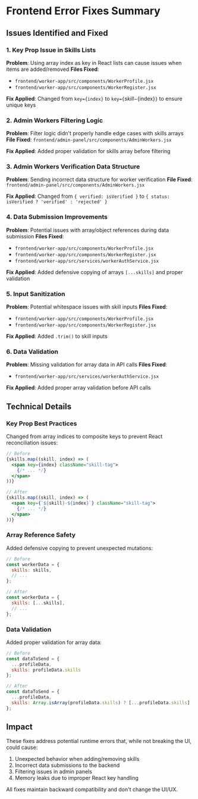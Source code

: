 # Frontend Error Fixes Summary

## Issues Identified and Fixed

### 1. Key Prop Issue in Skills Lists
**Problem**: Using array index as key in React lists can cause issues when items are added/removed
**Files Fixed**:
- `frontend/worker-app/src/components/WorkerProfile.jsx`
- `frontend/worker-app/src/components/WorkerRegister.jsx`

**Fix Applied**: Changed from `key={index}` to `key={`${skill}-${index}`}` to ensure unique keys

### 2. Admin Workers Filtering Logic
**Problem**: Filter logic didn't properly handle edge cases with skills arrays
**File Fixed**: `frontend/admin-panel/src/components/AdminWorkers.jsx`

**Fix Applied**: Added proper validation for skills array before filtering

### 3. Admin Workers Verification Data Structure
**Problem**: Sending incorrect data structure for worker verification
**File Fixed**: `frontend/admin-panel/src/components/AdminWorkers.jsx`

**Fix Applied**: Changed from `{ verified: isVerified }` to `{ status: isVerified ? 'verified' : 'rejected' }`

### 4. Data Submission Improvements
**Problem**: Potential issues with array/object references during data submission
**Files Fixed**:
- `frontend/worker-app/src/components/WorkerProfile.jsx`
- `frontend/worker-app/src/components/WorkerRegister.jsx`
- `frontend/worker-app/src/services/workerAuthService.jsx`

**Fix Applied**: Added defensive copying of arrays `[...skills]` and proper validation

### 5. Input Sanitization
**Problem**: Potential whitespace issues with skill inputs
**Files Fixed**:
- `frontend/worker-app/src/components/WorkerProfile.jsx`
- `frontend/worker-app/src/components/WorkerRegister.jsx`

**Fix Applied**: Added `.trim()` to skill inputs

### 6. Data Validation
**Problem**: Missing validation for array data in API calls
**Files Fixed**:
- `frontend/worker-app/src/services/workerAuthService.jsx`

**Fix Applied**: Added proper array validation before API calls

## Technical Details

### Key Prop Best Practices
Changed from array indices to composite keys to prevent React reconciliation issues:
```jsx
// Before
{skills.map((skill, index) => (
  <span key={index} className="skill-tag">
    {/* ... */}
  </span>
))}

// After
{skills.map((skill, index) => (
  <span key={`${skill}-${index}`} className="skill-tag">
    {/* ... */}
  </span>
))}
```

### Array Reference Safety
Added defensive copying to prevent unexpected mutations:
```javascript
// Before
const workerData = {
  skills: skills,
  // ...
};

// After
const workerData = {
  skills: [...skills],
  // ...
};
```

### Data Validation
Added proper validation for array data:
```javascript
// Before
const dataToSend = {
  ...profileData,
  skills: profileData.skills
};

// After
const dataToSend = {
  ...profileData,
  skills: Array.isArray(profileData.skills) ? [...profileData.skills] : []
};
```

## Impact

These fixes address potential runtime errors that, while not breaking the UI, could cause:
1. Unexpected behavior when adding/removing skills
2. Incorrect data submissions to the backend
3. Filtering issues in admin panels
4. Memory leaks due to improper React key handling

All fixes maintain backward compatibility and don't change the UI/UX.